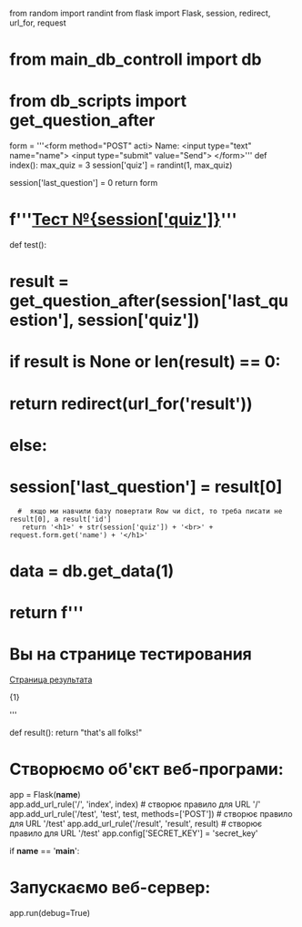 from random import randint
from flask import Flask, session, redirect, url_for, request
# from main_db_controll import db
# from db_scripts import get_question_after
form = '''&lt;form method="POST" acti&gt;
           Name: &lt;input type="text" name="name"&gt;
           &lt;input type="submit" value="Send"&gt;
           &lt;/form&gt;'''
def index():
   max_quiz = 3
   session['quiz'] = randint(1, max_quiz)
 
   session['last_question'] = 0
   return form
# f'''<a href="/test">Тест №{session['quiz']}</a>'''
 
 
 
def test():
   # result = get_question_after(session['last_question'], session['quiz'])
   # if result is None or len(result) == 0:  
   #         return redirect(url_for('result'))
   # else:
   #     session['last_question'] = result[0]
      #  якщо ми навчили базу повертати Row чи dict, то треба писати не result[0], а result['id']
       return '<h1>' + str(session['quiz']) + '<br>' + request.form.get('name') + '</h1>'
   # data = db.get_data(1)
   # return f'''<h1>Вы на странице тестирования</h1><a href="/result">Страница результата</a><p>{1}</p>'''
 
def result():
   return "that's all folks!"
 
 
 
# Створюємо об'єкт веб-програми:
app = Flask(__name__)  
app.add_url_rule('/', 'index', index)   # створює правило для URL '/'
app.add_url_rule('/test', 'test', test, methods=['POST']) # створює правило для URL '/test'
app.add_url_rule('/result', 'result', result) # створює правило для URL '/test'
app.config['SECRET_KEY'] = 'secret_key'
 
if __name__ == '__main__':
  # Запускаємо веб-сервер:
  app.run(debug=True)
